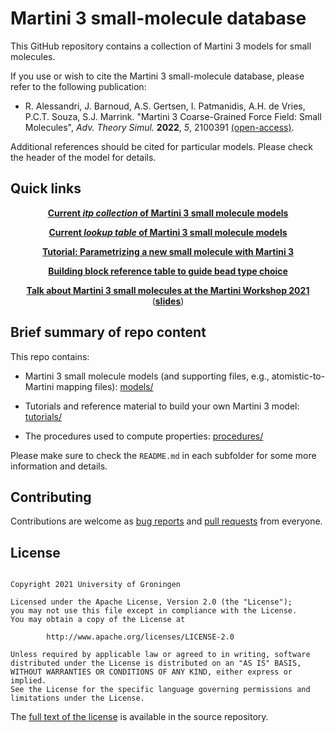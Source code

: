 
# Martini 3 small-molecule database

This GitHub repository contains a collection of Martini 3 models for small molecules.

If you use or wish to cite the Martini 3 small-molecule database, please refer to the following publication:

- R. Alessandri, J. Barnoud, A.S. Gertsen, I. Patmanidis, A.H. de Vries, P.C.T. Souza, S.J. Marrink.
  "Martini 3 Coarse-Grained Force Field: Small Molecules", *Adv. Theory Simul.* **2022**, *5*, 2100391 [(open-access)](https://doi.org/10.1002/adts.202100391).
 
Additional references should be cited for particular models. Please check the header of the model for details.
 


## Quick links

<p align="center">
  <a href="./models/martini_v3.0.0_small_molecules_v1.itp"><b>Current <em>itp collection</em> of Martini 3 small molecule models</b></a>
</p>

<p align="center">
  <a href="./LIBRARY.md"><b>Current <em>lookup table</em> of Martini 3 small molecule models</b></a>
</p>

<p align="center">
  <a href="./tutorials/M3tutorials--parameterizing-a-new-small-molecule.md"><b>Tutorial: Parametrizing a new small molecule with Martini 3</b></a>
</p>

<p align="center">
  <a href="./tutorials/building_block_table.pdf"><b>Building block reference table to guide bead type choice</b></a>
</p>

<p align="center">
  <a href="https://d3ebrx6qufncts.cloudfront.net/0_Tutorials/Lectures/videos/2021-09-02_MartiniWorkshop2021_Small_molecules.mp4"><b>Talk about Martini 3 small molecules at the Martini Workshop 2021</b></a>
  (<a href="http://cgmartini.nl/images/stories/workshop2021/lectures/second/riccardo/2021-09-02_MartiniWorkshop2021_Small_molecules-vFINAL.pdf"><b>slides</b></a>)
</p>


## Brief summary of repo content

This repo contains:

- Martini 3 small molecule models (and supporting files, e.g., atomistic-to-Martini mapping files):
  [models/](./models)

- Tutorials and reference material to build your own Martini 3 model: 
  [tutorials/](./tutorials)

- The procedures used to compute properties: 
  [procedures/](./procedures)
  
Please make sure to check the `README.md` in each subfolder for some more information and details. 



## Contributing

Contributions are welcome as [bug reports] and [pull requests] from everyone.



## License

<pre><code>
Copyright 2021 University of Groningen

Licensed under the Apache License, Version 2.0 (the "License");
you may not use this file except in compliance with the License.
You may obtain a copy of the License at

        http://www.apache.org/licenses/LICENSE-2.0

Unless required by applicable law or agreed to in writing, software
distributed under the License is distributed on an "AS IS" BASIS,
WITHOUT WARRANTIES OR CONDITIONS OF ANY KIND, either express or implied.
See the License for the specific language governing permissions and
limitations under the License.
</code></pre>

The [full text of the license](https://github.com/ricalessandri/Martini3-small-molecules/blob/master/LICENSE) 
is available in the source repository.



[bug reports]: https://github.com/ricalessandri/Martini3-small-molecules/issues
[pull requests]: https://github.com/ricalessandri/Martini3-small-molecules/pulls
